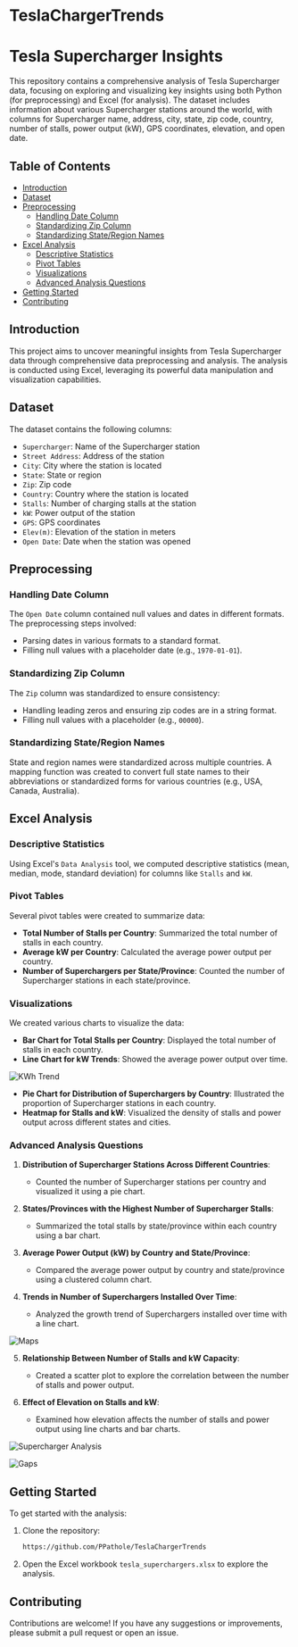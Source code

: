 # TeslaChargerTrends

# Tesla Supercharger Insights

This repository contains a comprehensive analysis of Tesla Supercharger data, focusing on exploring and visualizing key insights using both Python (for preprocessing) and Excel (for analysis). The dataset includes information about various Supercharger stations around the world, with columns for Supercharger name, address, city, state, zip code, country, number of stalls, power output (kW), GPS coordinates, elevation, and open date.

## Table of Contents

- [Introduction](#introduction)
- [Dataset](#dataset)
- [Preprocessing](#preprocessing)
  - [Handling Date Column](#handling-date-column)
  - [Standardizing Zip Column](#standardizing-zip-column)
  - [Standardizing State/Region Names](#standardizing-state-region-names)
- [Excel Analysis](#excel-analysis)
  - [Descriptive Statistics](#descriptive-statistics)
  - [Pivot Tables](#pivot-tables)
  - [Visualizations](#visualizations)
  - [Advanced Analysis Questions](#advanced-analysis-questions)
- [Getting Started](#getting-started)
- [Contributing](#contributing)

## Introduction

This project aims to uncover meaningful insights from Tesla Supercharger data through comprehensive data preprocessing and analysis. The analysis is conducted using Excel, leveraging its powerful data manipulation and visualization capabilities.

## Dataset

The dataset contains the following columns:

- `Supercharger`: Name of the Supercharger station
- `Street Address`: Address of the station
- `City`: City where the station is located
- `State`: State or region
- `Zip`: Zip code
- `Country`: Country where the station is located
- `Stalls`: Number of charging stalls at the station
- `kW`: Power output of the station
- `GPS`: GPS coordinates
- `Elev(m)`: Elevation of the station in meters
- `Open Date`: Date when the station was opened

## Preprocessing

### Handling Date Column

The `Open Date` column contained null values and dates in different formats. The preprocessing steps involved:

- Parsing dates in various formats to a standard format.
- Filling null values with a placeholder date (e.g., `1970-01-01`).

### Standardizing Zip Column

The `Zip` column was standardized to ensure consistency:

- Handling leading zeros and ensuring zip codes are in a string format.
- Filling null values with a placeholder (e.g., `00000`).

### Standardizing State/Region Names

State and region names were standardized across multiple countries. A mapping function was created to convert full state names to their abbreviations or standardized forms for various countries (e.g., USA, Canada, Australia).

## Excel Analysis

### Descriptive Statistics

Using Excel's `Data Analysis` tool, we computed descriptive statistics (mean, median, mode, standard deviation) for columns like `Stalls` and `kW`.

### Pivot Tables

Several pivot tables were created to summarize data:

- **Total Number of Stalls per Country**: Summarized the total number of stalls in each country.
- **Average kW per Country**: Calculated the average power output per country.
- **Number of Superchargers per State/Province**: Counted the number of Supercharger stations in each state/province.

### Visualizations

We created various charts to visualize the data:

- **Bar Chart for Total Stalls per Country**: Displayed the total number of stalls in each country.
- **Line Chart for kW Trends**: Showed the average power output over time.

![KWh Trend](https://github.com/PPathole/TeslaChargerTrends/blob/main/Screenshot%202024-07-12%20at%2021.32.36.png)

- **Pie Chart for Distribution of Superchargers by Country**: Illustrated the proportion of Supercharger stations in each country.
- **Heatmap for Stalls and kW**: Visualized the density of stalls and power output across different states and cities.

### Advanced Analysis Questions

1. **Distribution of Supercharger Stations Across Different Countries**:
   - Counted the number of Supercharger stations per country and visualized it using a pie chart.

2. **States/Provinces with the Highest Number of Supercharger Stalls**:
   - Summarized the total stalls by state/province within each country using a bar chart.

3. **Average Power Output (kW) by Country and State/Province**:
   - Compared the average power output by country and state/province using a clustered column chart.

4. **Trends in Number of Superchargers Installed Over Time**:
   - Analyzed the growth trend of Superchargers installed over time with a line chart.

  ![Maps](https://github.com/PPathole/TeslaChargerTrends/blob/main/Screenshot%202024-07-14%20at%2014.58.21.png)

5. **Relationship Between Number of Stalls and kW Capacity**:
   - Created a scatter plot to explore the correlation between the number of stalls and power output.

6. **Effect of Elevation on Stalls and kW**:
   - Examined how elevation affects the number of stalls and power output using line charts and bar charts.
  
![Supercharger Analysis](https://github.com/PPathole/TeslaChargerTrends/blob/main/Screenshot%202024-07-12%20at%2021.32.09.png)

![Gaps](https://github.com/PPathole/TeslaChargerTrends/blob/main/Screenshot%202024-07-14%20at%2014.56.58.png)

## Getting Started

To get started with the analysis:

1. Clone the repository:
   ```sh
   https://github.com/PPathole/TeslaChargerTrends
   ```
2. Open the Excel workbook `tesla_superchargers.xlsx` to explore the analysis.

## Contributing

Contributions are welcome! If you have any suggestions or improvements, please submit a pull request or open an issue.
